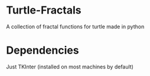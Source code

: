 # Turtle-Fractals
A collection of fractal functions for turtle made in python

# Dependencies
Just TKInter (installed on most machines by default)

